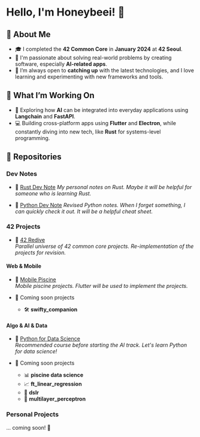 # Hello, I'm Honeybeei! 🐝

## 🚀 About Me

- 🎓 I completed the **42 Common Core** in **January 2024** at **42 Seoul**.
- 🤖 I'm passionate about solving real-world problems by creating software, especially **AI-related apps**.
- 🌱 I’m always open to **catching up** with the latest technologies, and I love learning and experimenting with new frameworks and tools.

## 🚧 What I’m Working On

- 🌱 Exploring how **AI** can be integrated into everyday applications using **Langchain** and **FastAPI**.
- 💻 Building cross-platform apps using **Flutter** and **Electron**, while constantly diving into new tech, like **Rust** for systems-level programming.

## 🌟 Repositories

### Dev Notes

- 🦀 [Rust Dev Note](https://github.com/Honeybeei/rust-dev-note)
    *My personal notes on Rust. Maybe it will be helpful for someone who is learning Rust.*

- 🐍 [Python Dev Note](https://github.com/Honeybeei/python-dev-note)
    *Revised Python notes. When I forget something, I can quickly check it out. It will be a helpful cheat sheet.*

### 42 Projects

- 🔁 [42 Redive](https://github.com/Honeybeei/42-Redive)  
  *Parallel universe of 42 common core projects. Re-implementation of the projects for revision.*

#### Web & Mobile

- 📱 [Mobile Piscine](https://github.com/Honeybeei/42-mobile-piscine)  
  *Mobile piscine projects. Flutter will be used to implement the projects.*

- 🚧 Coming soon projects
  - 🛠️ **swifty_companion**

#### Algo & AI & Data

- 🐍 [Python for Data Science](https://github.com/Honeybeei/42-python-for-data-science)  
  *Recommended course before starting the AI track. Let's learn Python for data science!*

- 🚧 Coming soon projects
  - 📊 **piscine data science**
  - 📈 **ft_linear_regression**
  - 🤖 **dslr**
  - 🧠 **multilayer_perceptron**

### Personal Projects

... coming soon! 🚀
